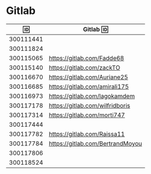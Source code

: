 # Gitlab


| :id: |   Gitlab :id: |
|-----------|---------------|
| 300111441 | |
| 300111824 | |
| 300115065 | https://gitlab.com/Fadde68 |
| 300115140 | https://gitlab.com/zackTO |
| 300116670 | https://gitlab.com/Auriane25 |
| 300116685 | https://gitlab.com/amirali175| 
| 300116973 | https://gitlab.com/lagokamdem| 
| 300117178 | https://gitlab.com/wilfridboris |
| 300117314 | https://gitlab.com/morti747 |
| 300117444 | |
| 300117782 | https://gitlab.com/Raissa11 |
| 300117784 | https://gitlab.com/BertrandMoyou |
| 300117806 | |
| 300118524 | |

